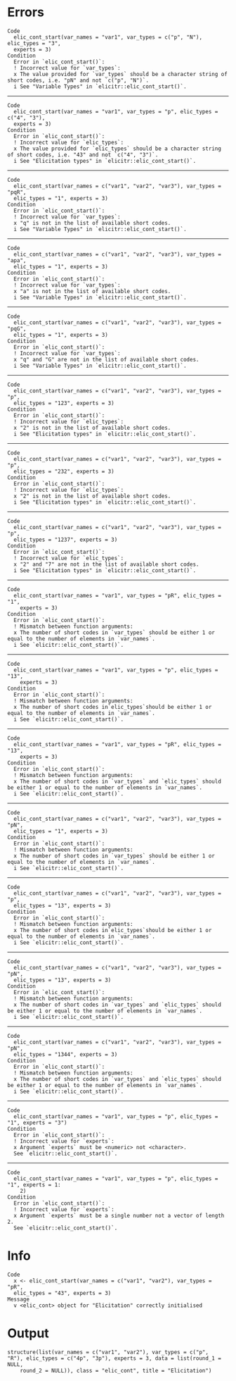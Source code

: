 # Errors

    Code
      elic_cont_start(var_names = "var1", var_types = c("p", "N"), elic_types = "3",
      experts = 3)
    Condition
      Error in `elic_cont_start()`:
      ! Incorrect value for `var_types`:
      x The value provided for `var_types` should be a character string of short codes, i.e. "pN" and not `c("p", "N")`.
      i See "Variable Types" in `elicitr::elic_cont_start()`.

---

    Code
      elic_cont_start(var_names = "var1", var_types = "p", elic_types = c("4", "3"),
      experts = 3)
    Condition
      Error in `elic_cont_start()`:
      ! Incorrect value for `elic_types`:
      x The value provided for `elic_types` should be a character string of short codes, i.e. "43" and not `c("4", "3")`.
      i See "Elicitation types" in `elicitr::elic_cont_start()`.

---

    Code
      elic_cont_start(var_names = c("var1", "var2", "var3"), var_types = "pqR",
      elic_types = "1", experts = 3)
    Condition
      Error in `elic_cont_start()`:
      ! Incorrect value for `var_types`:
      x "q" is not in the list of available short codes.
      i See "Variable Types" in `elicitr::elic_cont_start()`.

---

    Code
      elic_cont_start(var_names = c("var1", "var2", "var3"), var_types = "apa",
      elic_types = "1", experts = 3)
    Condition
      Error in `elic_cont_start()`:
      ! Incorrect value for `var_types`:
      x "a" is not in the list of available short codes.
      i See "Variable Types" in `elicitr::elic_cont_start()`.

---

    Code
      elic_cont_start(var_names = c("var1", "var2", "var3"), var_types = "pqG",
      elic_types = "1", experts = 3)
    Condition
      Error in `elic_cont_start()`:
      ! Incorrect value for `var_types`:
      x "q" and "G" are not in the list of available short codes.
      i See "Variable Types" in `elicitr::elic_cont_start()`.

---

    Code
      elic_cont_start(var_names = c("var1", "var2", "var3"), var_types = "p",
      elic_types = "123", experts = 3)
    Condition
      Error in `elic_cont_start()`:
      ! Incorrect value for `elic_types`:
      x "2" is not in the list of available short codes.
      i See "Elicitation types" in `elicitr::elic_cont_start()`.

---

    Code
      elic_cont_start(var_names = c("var1", "var2", "var3"), var_types = "p",
      elic_types = "232", experts = 3)
    Condition
      Error in `elic_cont_start()`:
      ! Incorrect value for `elic_types`:
      x "2" is not in the list of available short codes.
      i See "Elicitation types" in `elicitr::elic_cont_start()`.

---

    Code
      elic_cont_start(var_names = c("var1", "var2", "var3"), var_types = "p",
      elic_types = "1237", experts = 3)
    Condition
      Error in `elic_cont_start()`:
      ! Incorrect value for `elic_types`:
      x "2" and "7" are not in the list of available short codes.
      i See "Elicitation types" in `elicitr::elic_cont_start()`.

---

    Code
      elic_cont_start(var_names = "var1", var_types = "pR", elic_types = "1",
        experts = 3)
    Condition
      Error in `elic_cont_start()`:
      ! Mismatch between function arguments:
      x The number of short codes in `var_types` should be either 1 or equal to the number of elements in `var_names`.
      i See `elicitr::elic_cont_start()`.

---

    Code
      elic_cont_start(var_names = "var1", var_types = "p", elic_types = "13",
        experts = 3)
    Condition
      Error in `elic_cont_start()`:
      ! Mismatch between function arguments:
      x The number of short codes in`elic_types`should be either 1 or equal to the number of elements in `var_names`.
      i See `elicitr::elic_cont_start()`.

---

    Code
      elic_cont_start(var_names = "var1", var_types = "pR", elic_types = "13",
        experts = 3)
    Condition
      Error in `elic_cont_start()`:
      ! Mismatch between function arguments:
      x The number of short codes in `var_types` and `elic_types` should be either 1 or equal to the number of elements in `var_names`.
      i See `elicitr::elic_cont_start()`.

---

    Code
      elic_cont_start(var_names = c("var1", "var2", "var3"), var_types = "pN",
      elic_types = "1", experts = 3)
    Condition
      Error in `elic_cont_start()`:
      ! Mismatch between function arguments:
      x The number of short codes in `var_types` should be either 1 or equal to the number of elements in `var_names`.
      i See `elicitr::elic_cont_start()`.

---

    Code
      elic_cont_start(var_names = c("var1", "var2", "var3"), var_types = "p",
      elic_types = "13", experts = 3)
    Condition
      Error in `elic_cont_start()`:
      ! Mismatch between function arguments:
      x The number of short codes in`elic_types`should be either 1 or equal to the number of elements in `var_names`.
      i See `elicitr::elic_cont_start()`.

---

    Code
      elic_cont_start(var_names = c("var1", "var2", "var3"), var_types = "pN",
      elic_types = "13", experts = 3)
    Condition
      Error in `elic_cont_start()`:
      ! Mismatch between function arguments:
      x The number of short codes in `var_types` and `elic_types` should be either 1 or equal to the number of elements in `var_names`.
      i See `elicitr::elic_cont_start()`.

---

    Code
      elic_cont_start(var_names = c("var1", "var2", "var3"), var_types = "pN",
      elic_types = "1344", experts = 3)
    Condition
      Error in `elic_cont_start()`:
      ! Mismatch between function arguments:
      x The number of short codes in `var_types` and `elic_types` should be either 1 or equal to the number of elements in `var_names`.
      i See `elicitr::elic_cont_start()`.

---

    Code
      elic_cont_start(var_names = "var1", var_types = "p", elic_types = "1", experts = "3")
    Condition
      Error in `elic_cont_start()`:
      ! Incorrect value for `experts`:
      x Argument `experts` must be <numeric> not <character>.
      See `elicitr::elic_cont_start()`.

---

    Code
      elic_cont_start(var_names = "var1", var_types = "p", elic_types = "1", experts = 1:
        2)
    Condition
      Error in `elic_cont_start()`:
      ! Incorrect value for `experts`:
      x Argument `experts` must be a single number not a vector of length 2.
      See `elicitr::elic_cont_start()`.

# Info

    Code
      x <- elic_cont_start(var_names = c("var1", "var2"), var_types = "pR",
      elic_types = "43", experts = 3)
    Message
      v <elic_cont> object for "Elicitation" correctly initialised

# Output

    structure(list(var_names = c("var1", "var2"), var_types = c("p", 
    "R"), elic_types = c("4p", "3p"), experts = 3, data = list(round_1 = NULL, 
        round_2 = NULL)), class = "elic_cont", title = "Elicitation")

